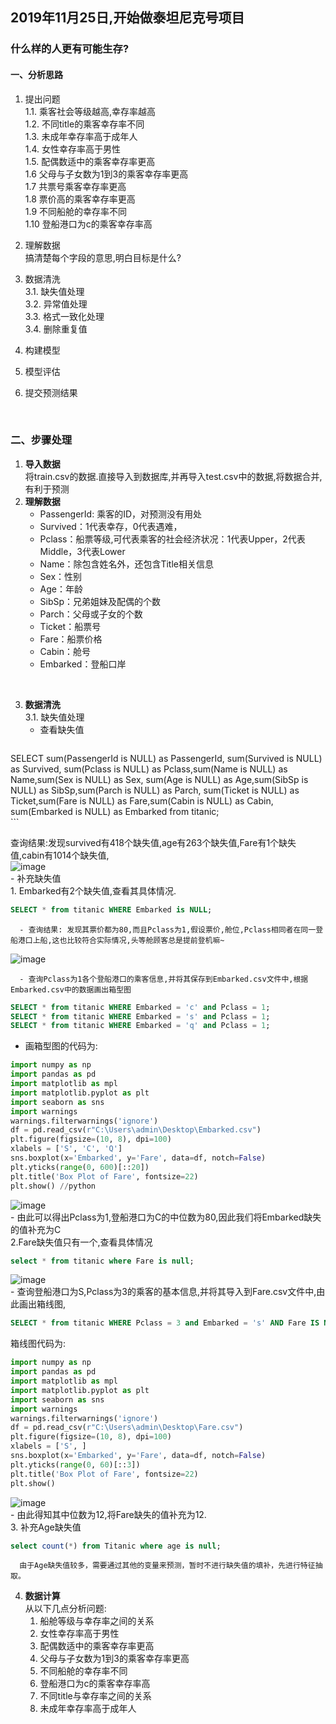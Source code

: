 ## 2019年11月25日,开始做泰坦尼克号项目  
### 什么样的人更有可能生存?
#### 一、分析思路  
1. 提出问题  
    1.1. 乘客社会等级越高,幸存率越高  
    1.2. 不同title的乘客幸存率不同  
    1.3. 未成年幸存率高于成年人  
    1.4. 女性幸存率高于男性  
    1.5. 配偶数适中的乘客幸存率更高  
    1.6 父母与子女数为1到3的乘客幸存率更高  
    1.7 共票号乘客幸存率更高  
    1.8 票价高的乘客幸存率更高  
    1.9 不同船舱的幸存率不同  
    1.10 登船港口为c的乘客幸存率高  
    
2. 理解数据  
    搞清楚每个字段的意思,明白目标是什么? 
    
3.  数据清洗   
  3.1. 缺失值处理   
  3.2. 异常值处理    
  3.3. 格式一致化处理    
  3.4. 删除重复值  
  
4.  构建模型  

5. 模型评估  

6. 提交预测结果 

</br>


### 二、步骤处理 
1. **导入数据**   
    将train.csv的数据.直接导入到数据库,并再导入test.csv中的数据,将数据合并,有利于预测  
2. **理解数据**  
    - PassengerId: 乘客的ID，对预测没有用处  
    - Survived：1代表幸存，0代表遇难， 
    - Pclass：船票等级,可代表乘客的社会经济状况：1代表Upper，2代表Middle，3代表Lower  
    - Name：除包含姓名外，还包含Title相关信息  
    - Sex：性别   
    - Age：年龄  
    - SibSp：兄弟姐妹及配偶的个数  
    - Parch：父母或子女的个数  
    - Ticket：船票号  
    - Fare：船票价格  
    - Cabin：舱号 
    - Embarked：登船口岸  
    
</br>

3. **数据清洗**  
    3.1. 缺失值处理     
    - 查看缺失值      
    ``` SQL 
SELECT sum(PassengerId is NULL) as PassengerId, sum(Survived is NULL) as Survived,
sum(Pclass is NULL) as Pclass,sum(Name is NULL) as Name,sum(Sex is NULL) as Sex,
sum(Age is NULL) as Age,sum(SibSp is NULL) as SibSp,sum(Parch is NULL) as Parch,
sum(Ticket is NULL) as Ticket,sum(Fare is NULL) as Fare,sum(Cabin is NULL) as Cabin,
sum(Embarked is NULL) as Embarked from titanic;  
        ```  

  查询结果:发现survived有418个缺失值,age有263个缺失值,Fare有1个缺失值,cabin有1014个缺失值,  
![image](https://github.com/slackliu/data_analysis/blob/master/%E6%95%B0%E6%8D%AE%E5%88%86%E6%9E%90%E9%A1%B9%E7%9B%AE/kaggle/%E6%B3%B0%E5%9D%A6%E5%B0%BC%E5%85%8B%E5%8F%B7%E9%A2%84%E6%B5%8B/images/sql_chaxunqueshizhi.png)  
    - 补充缺失值  
      1. Embarked有2个缺失值,查看其具体情况.  
``` SQL
SELECT * from titanic WHERE Embarked is NULL;  
```  
      - 查询结果: 发现其票价都为80,而且Pclass为1,假设票价,舱位,Pclass相同者在同一登船港口上船,这也比较符合实际情况,头等舱顾客总是提前登机嘛~   
![image](https://github.com/slackliu/data_analysis/blob/master/%E6%95%B0%E6%8D%AE%E5%88%86%E6%9E%90%E9%A1%B9%E7%9B%AE/kaggle/%E6%B3%B0%E5%9D%A6%E5%B0%BC%E5%85%8B%E5%8F%B7%E9%A2%84%E6%B5%8B/images/SQL_embarked_%E7%BC%BA%E5%A4%B1%E5%80%BC%E6%83%85%E5%86%B5.png)  
                
      - 查询Pclass为1各个登船港口的乘客信息,并将其保存到Embarked.csv文件中,根据Embarked.csv中的数据画出箱型图  
``` SQL
SELECT * from titanic WHERE Embarked = 'c' and Pclass = 1;
SELECT * from titanic WHERE Embarked = 's' and Pclass = 1;
SELECT * from titanic WHERE Embarked = 'q' and Pclass = 1;  
```     
  - 画箱型图的代码为:    
```python 
import numpy as np
import pandas as pd
import matplotlib as mpl
import matplotlib.pyplot as plt
import seaborn as sns
import warnings
warnings.filterwarnings('ignore')
df = pd.read_csv(r"C:\Users\admin\Desktop\Embarked.csv")
plt.figure(figsize=(10, 8), dpi=100)
xlabels = ['S', 'C', 'Q']
sns.boxplot(x='Embarked', y='Fare', data=df, notch=False)
plt.yticks(range(0, 600)[::20])
plt.title('Box Plot of Fare', fontsize=22)
plt.show() //python 
```     
![image](https://github.com/slackliu/data_analysis/blob/master/%E6%95%B0%E6%8D%AE%E5%88%86%E6%9E%90%E9%A1%B9%E7%9B%AE/kaggle/%E6%B3%B0%E5%9D%A6%E5%B0%BC%E5%85%8B%E5%8F%B7%E9%A2%84%E6%B5%8B/images/Fare%E7%AE%B1%E5%9E%8B%E5%9B%BE.png)   
    - 由此可以得出Pclass为1,登船港口为C的中位数为80,因此我们将Embarked缺失的值补充为C  
      2.Fare缺失值只有一个,查看具体情况  
``` SQL 
select * from titanic where Fare is null;  
```
![image](https://github.com/slackliu/data_analysis/blob/master/%E6%95%B0%E6%8D%AE%E5%88%86%E6%9E%90%E9%A1%B9%E7%9B%AE/kaggle/%E6%B3%B0%E5%9D%A6%E5%B0%BC%E5%85%8B%E5%8F%B7%E9%A2%84%E6%B5%8B/images/Fare%E7%BC%BA%E5%A4%B1%E5%85%B7%E4%BD%93%E6%83%85%E5%86%B5.png)  
    - 查询登船港口为S,Pclass为3的乘客的基本信息,并将其导入到Fare.csv文件中,由此画出箱线图,  
``` SQL
SELECT * from titanic WHERE Pclass = 3 and Embarked = 's' AND Fare IS NOT NULL;  
```
箱线图代码为:  
```python
import numpy as np
import pandas as pd
import matplotlib as mpl
import matplotlib.pyplot as plt
import seaborn as sns
import warnings
warnings.filterwarnings('ignore')
df = pd.read_csv(r"C:\Users\admin\Desktop\Fare.csv")
plt.figure(figsize=(10, 8), dpi=100)
xlabels = ['S', ]
sns.boxplot(x='Embarked', y='Fare', data=df, notch=False)
plt.yticks(range(0, 60)[::3])
plt.title('Box Plot of Fare', fontsize=22)
plt.show()
``` 
 ![image](https://github.com/slackliu/data_analysis/blob/master/%E6%95%B0%E6%8D%AE%E5%88%86%E6%9E%90%E9%A1%B9%E7%9B%AE/kaggle/%E6%B3%B0%E5%9D%A6%E5%B0%BC%E5%85%8B%E5%8F%B7%E9%A2%84%E6%B5%8B/images/Fare%E5%88%86%E5%B8%83%E7%AE%B1%E7%BA%BF%E5%9B%BE.png)  
    - 由此得知其中位数为12,将Fare缺失的值补充为12.  
      3. 补充Age缺失值  
``` SQL 
select count(*) from Titanic where age is null;
```  
      由于Age缺失值较多，需要通过其他的变量来预测，暂时不进行缺失值的填补，先进行特征抽取。
         
4. **数据计算**  
    从以下几点分析问题:   
    1. 船舱等级与幸存率之间的关系   
    2. 女性幸存率高于男性  
    3. 配偶数适中的乘客幸存率更高  
    4. 父母与子女数为1到3的乘客幸存率更高  
    5. 不同船舱的幸存率不同  
    6. 登船港口为c的乘客幸存率高  
    7. 不同title与幸存率之间的关系  
    8. 未成年幸存率高于成年人  
    
    

